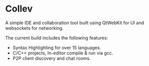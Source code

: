 Collev
======

A simple IDE and collaboration tool built using QtWebKit for UI and websockets for networking.

The current build includes the following features:
- Syntax Highlighting for over 15 languages.
- C/C++ projects, In-editor compile & run via gcc.
- P2P client discovery and chat rooms.


